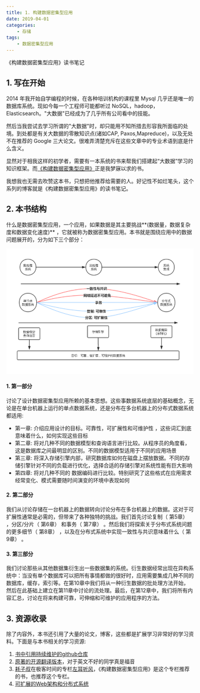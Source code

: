 ```yaml
---
title: 1. 构建数据密集型应用
date: 2019-04-01
categories:
    - 存储
tags:
    - 数据密集型应用
---
```


《构建数据密集型应用》读书笔记

<!-- more -->

## 1. 写在开始
2014 年我开始自学编程的时候，在各种培训机构的课程里 Mysql 几乎还是唯一的数据库系统。现如今每一个工程师可能都听过 NoSQL，hadoop，Elasticsearch。"大数据"已经成为了几乎所有公司看中的技能。

然后当我尝试去学习所谓的"大数据"时，却只能用不知所措去形容我所面临的处境。到处都是有关大数据的零散知识点(诸如CAP, Paxos,Mapreduce)，以及无处不在推荐的 Google 三大论文。很难弄清楚充斥在这些文章中的专业术语到底是什么含义。

显然对于相我这样的初学者，需要有一本系统的书来帮我们搭建起“大数据”学习的知识框架。而[《构建数据密集型应用》](https://book.douban.com/subject/30329536/)正是我梦寐以求的书。

我想我也无需去吹赞这本书，只想把他推荐给需要的人。好记性不如烂笔头，这个系列的博客就是《构建数据密集型应用》的读书笔记。

## 2. 本书结构
什么是数据密集型应用，一个应用，如果数据是其主要挑战**(数据量，数据复杂度和数据变化速度)** ，它就被称为数据密集型应用。本书就是围绕应用中的数据问题展开的，分为如下三个部分：

![big data](/images/db/db_frame.jpg)


#### 1. 第一部分
讨论了设计数据密集型应用所赖的基本思想。这些事数据系统底层的基础概念，无论是在单台机器上运行的单点数据系统，还是分布在多台机器上的分布式数据系统都适用:
- 第一章: 介绍应用设计的目标。可靠性，可扩展性和可维护性 ，这些词汇到底意味着什么，如何实现这些目标
- 第二章: 将对几种不同的数据模型和查询语言进行比较。从程序员的角度看，这是数据库之间最明显的区别。不同的数据模型适用于不同的应用场景
- 第三章: 将深入存储引擎内部，研究数据库如何在磁盘上摆放数据。不同的存储引擎针对不同的负载进行优化，选择合适的存储引擎对系统性能有巨大影响
- 第四章: 将对几种不同的 数据编码进行比较。特别研究了这些格式在应用需求经常变化、模式需要随时间演变的环境中表现如何

#### 2. 第二部分
我们从讨论存储在一台机器上的数据转向讨论分布在多台机器上的数据。这对于可扩展性通常是必需的，但带来了各种独特的挑战。我们首先讨论复制（ 第5章） ，分区/分片（ 第6章） 和事务（ 第7章） 。然后我们将探索关于分布式系统问题的更多细节（ 第8章） ，以及在分布式系统中实现一致性与共识意味着什么（ 第9章） 。

#### 3. 第三部分
我们讨论那些从其他数据集衍生出一些数据集的系统。衍生数据经常出现在异构系统中：当没有单个数据库可以把所有事情都做的很好时，应用需要集成几种不同的数据库，缓存，索引等。在第10章中我们将从一种衍生数据的批处理方法开始，然后在此基础上建立在第11章中讨论的流处理。最后，在第12章中，我们将所有内容汇总，讨论在将来构建可靠，可伸缩和可维护的应用程序的方法。

## 3. 资源收录
除了内容外，本书还引用了大量的论文，博客，这些都是扩展学习非常好的学习资料。下面是与本书相关的学习资源:
1. [书中引用持续维护的github仓库](https://github.com/ept/ddia-references)
2. [原著的开源翻译版本](https://vonng.gitbooks.io/ddia-cn/content/)，对于英文不好的同学真是福音
3. [耗子叔](https://www.coolshell.cn/)在极客时间的专栏[左耳听风](https://time.geekbang.org/column/intro/48)，《构建数据密集型应用》是这个专栏推荐的书，也推荐这个专栏。
4. [可扩展的Web架构和分布式系统](http://nettee.github.io/posts/2016/Scalable-Web-Architecture-and-Distributed-Systems/)
